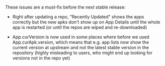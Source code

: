 These issues are a must-fix before the next stable release:

* Right after updating a repo, "Recently Updated" shows the apps correctly but
  the new apks don't show up on App Details until the whole app is restarted
  (or until the repos are wiped and re-downloaded)

* App.curVersion is now used in some places where before we used
  App.curApk.version, which means that e.g. app lists now show the current
  version at upstream and not the latest stable version in the repository
  (highly misleading to users, who might end up looking for versions not in
  the repo yet)
